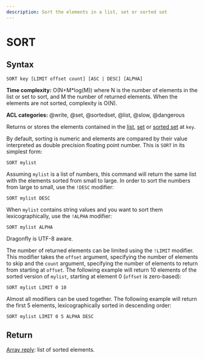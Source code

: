 ```yaml
---
description: Sort the elements in a list, set or sorted set
---
```


# SORT

## Syntax

    SORT key [LIMIT offset count] [ASC | DESC] [ALPHA]

**Time complexity:** O(N+M*log(M)) where N is the number of elements in the list or set to sort, and M the number of returned elements. When the elements are not sorted, complexity is O(N).

**ACL categories:** @write, @set, @sortedset, @list, @slow, @dangerous

Returns or stores the elements contained in the [list][tdtl], [set][tdts] or
[sorted set][tdtss] at `key`.

By default, sorting is numeric and elements are compared by their value
interpreted as double precision floating point number.
This is `SORT` in its simplest form:

[tdtl]: https://redis.io/topics/data-types#lists
[tdts]: https://redis.io/topics/data-types#set
[tdtss]: https://redis.io/topics/data-types#sorted-sets

```
SORT mylist
```

Assuming `mylist` is a list of numbers, this command will return the same list
with the elements sorted from small to large.
In order to sort the numbers from large to small, use the `!DESC` modifier:

```
SORT mylist DESC
```

When `mylist` contains string values and you want to sort them
lexicographically, use the `!ALPHA` modifier:

```
SORT mylist ALPHA
```

Dragonfly is UTF-8 aware.

The number of returned elements can be limited using the `!LIMIT` modifier.
This modifier takes the `offset` argument, specifying the number of elements to
skip and the `count` argument, specifying the number of elements to return from
starting at `offset`.
The following example will return 10 elements of the sorted version of `mylist`,
starting at element 0 (`offset` is zero-based):

```
SORT mylist LIMIT 0 10
```

Almost all modifiers can be used together.
The following example will return the first 5 elements, lexicographically sorted
in descending order:

```
SORT mylist LIMIT 0 5 ALPHA DESC
```

## Return

[Array reply](https://redis.io/docs/reference/protocol-spec#resp-arrays): list of sorted elements.
